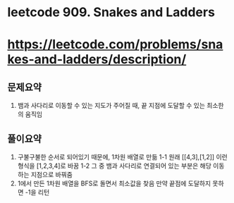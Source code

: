 # leetcode 909. Snakes and Ladders
# https://leetcode.com/problems/snakes-and-ladders/description/

## 문제요약
1. 뱀과 사다리로 이동할 수 있는 지도가 주어질 때, 끝 지점에 도달할 수 있는 최소한의 움직임

## 풀이요약
1. 구불구불한 순서로 되어있기 때문에, 1차원 배열로 만듦
    1-1 원래 [[4,3],[1,2]] 이런 형식을 [1,2,3,4]로 바꿈
    1-2 그 중 뱀과 사다리로 연결되어 있는 부분은 해당 이동하는 지점으로 바꿔줌
2. 1에서 만든 1차원 배열을 BFS로 돌면서 최소값을 찾음 만약 끝점에 도달하지 못하면 -1을 리턴
